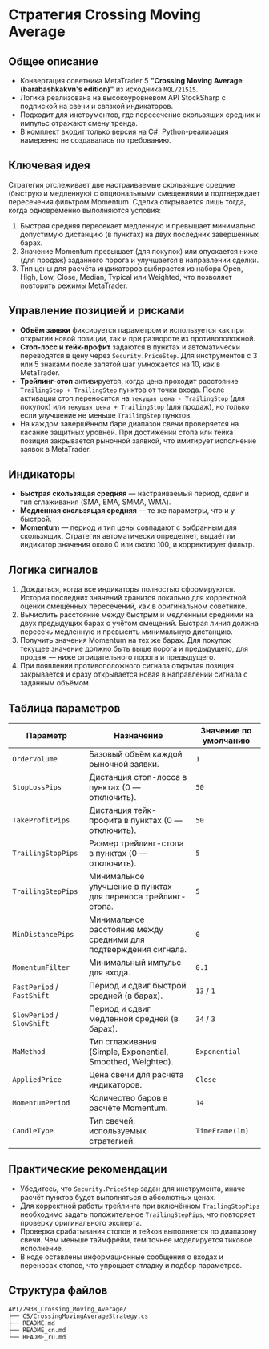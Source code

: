 # Стратегия Crossing Moving Average

## Общее описание
- Конвертация советника MetaTrader 5 **"Crossing Moving Average (barabashkakvn's edition)"** из исходника `MQL/21515`.
- Логика реализована на высокоуровневом API StockSharp с подпиской на свечи и связкой индикаторов.
- Подходит для инструментов, где пересечение скользящих средних и импульс отражают смену тренда.
- В комплект входит только версия на C#; Python-реализация намеренно не создавалась по требованию.

## Ключевая идея
Стратегия отслеживает две настраиваемые скользящие средние (быструю и медленную) с опциональными смещениями и подтверждает пересечения фильтром Momentum. Сделка открывается лишь тогда, когда одновременно выполняются условия:
1. Быстрая средняя пересекает медленную и превышает минимально допустимую дистанцию (в пунктах) на двух последних завершённых барах.
2. Значение Momentum превышает (для покупок) или опускается ниже (для продаж) заданного порога и улучшается в направлении сделки.
3. Тип цены для расчёта индикаторов выбирается из набора Open, High, Low, Close, Median, Typical или Weighted, что позволяет повторить режимы MetaTrader.

## Управление позицией и рисками
- **Объём заявки** фиксируется параметром и используется как при открытии новой позиции, так и при развороте из противоположной.
- **Стоп-лосс и тейк-профит** задаются в пунктах и автоматически переводятся в цену через `Security.PriceStep`. Для инструментов с 3 или 5 знаками после запятой шаг умножается на 10, как в MetaTrader.
- **Трейлинг-стоп** активируется, когда цена проходит расстояние `TrailingStop + TrailingStep` пунктов от точки входа. После активации стоп переносится на `текущая цена - TrailingStop` (для покупок) или `текущая цена + TrailingStop` (для продаж), но только если улучшение не меньше `TrailingStep` пунктов.
- На каждом завершённом баре диапазон свечи проверяется на касание защитных уровней. При достижении стопа или тейка позиция закрывается рыночной заявкой, что имитирует исполнение заявок в MetaTrader.

## Индикаторы
- **Быстрая скользящая средняя** — настраиваемый период, сдвиг и тип сглаживания (SMA, EMA, SMMA, WMA).
- **Медленная скользящая средняя** — те же параметры, что и у быстрой.
- **Momentum** — период и тип цены совпадают с выбранным для скользящих. Стратегия автоматически определяет, выдаёт ли индикатор значения около 0 или около 100, и корректирует фильтр.

## Логика сигналов
1. Дождаться, когда все индикаторы полностью сформируются. История последних значений хранится локально для корректной оценки смещённых пересечений, как в оригинальном советнике.
2. Вычислить расстояние между быстрым и медленным средними на двух предыдущих барах с учётом смещений. Быстрая линия должна пересечь медленную и превысить минимальную дистанцию.
3. Получить значения Momentum на тех же барах. Для покупок текущее значение должно быть выше порога и предыдущего, для продаж — ниже отрицательного порога и предыдущего.
4. При появлении противоположного сигнала открытая позиция закрывается и сразу открывается новая в направлении сигнала с заданным объёмом.

## Таблица параметров
| Параметр | Назначение | Значение по умолчанию |
|----------|------------|-----------------------|
| `OrderVolume` | Базовый объём каждой рыночной заявки. | `1` |
| `StopLossPips` | Дистанция стоп-лосса в пунктах (0 — отключить). | `50` |
| `TakeProfitPips` | Дистанция тейк-профита в пунктах (0 — отключить). | `50` |
| `TrailingStopPips` | Размер трейлинг-стопа в пунктах (0 — отключить). | `5` |
| `TrailingStepPips` | Минимальное улучшение в пунктах для переноса трейлинг-стопа. | `5` |
| `MinDistancePips` | Минимальное расстояние между средними для подтверждения сигнала. | `0` |
| `MomentumFilter` | Минимальный импульс для входа. | `0.1` |
| `FastPeriod` / `FastShift` | Период и сдвиг быстрой средней (в барах). | `13` / `1` |
| `SlowPeriod` / `SlowShift` | Период и сдвиг медленной средней (в барах). | `34` / `3` |
| `MaMethod` | Тип сглаживания (Simple, Exponential, Smoothed, Weighted). | `Exponential` |
| `AppliedPrice` | Цена свечи для расчёта индикаторов. | `Close` |
| `MomentumPeriod` | Количество баров в расчёте Momentum. | `14` |
| `CandleType` | Тип свечей, используемых стратегией. | `TimeFrame(1m)` |

## Практические рекомендации
- Убедитесь, что `Security.PriceStep` задан для инструмента, иначе расчёт пунктов будет выполняться в абсолютных ценах.
- Для корректной работы трейлинга при включённом `TrailingStopPips` необходимо задать положительное `TrailingStepPips`, что повторяет проверку оригинального эксперта.
- Проверка срабатывания стопов и тейков выполняется по диапазону свечи. Чем меньше таймфрейм, тем точнее моделируется тиковое исполнение.
- В коде оставлены информационные сообщения о входах и переносах стопов, что упрощает отладку и подбор параметров.

## Структура файлов
```
API/2938_Crossing_Moving_Average/
├── CS/CrossingMovingAverageStrategy.cs
├── README.md
├── README_cn.md
└── README_ru.md
```
